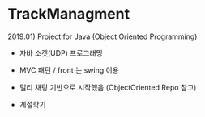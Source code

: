 # TrackManagment
2019.01) Project for Java (Object Oriented Programming)

- 자바 소켓(UDP) 프로그래밍
- MVC 패턴 / front 는 swing 이용
- 멀티 채팅 기반으로 시작했음 (ObjectOriented Repo 참고)



- 계절학기
